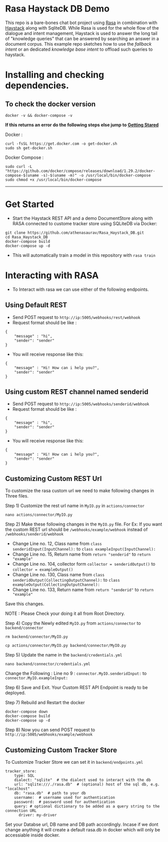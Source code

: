 # Rasa Haystack DB Demo



This repo is a bare-bones chat bot project using [Rasa](https://rasa.com/) in combination with [Haystack](https://github.com/deepset-ai/haystack) along with SqliteDB. 
While Rasa is used for the whole flow of the dialogue and intent management, 
Haystack is used to answer the long tail of "knowledge queries" that can be answered by searching an answer in a document corpus. 
This example repo sketches how to use the _fallback intent_ or an dedicated _knowledge base intent_ to offload such queries to haystack.

#  Installing and checking dependencies. 

## To check the docker version

<code>docker -v && docker-compose -v</code>

**If this returns an error do the following steps else jump to [Getting Stared](https://github.com/athenasaurav/Rasa_Haystack_DB/blob/main/README.md#get-started)**

Docker :

```
curl -fsSL https://get.docker.com -o get-docker.sh
sudo sh get-docker.sh
```
Docker Compose :
```
sudo curl -L "https://github.com/docker/compose/releases/download/1.29.2/docker-compose-$(uname -s)-$(uname -m)" -o /usr/local/bin/docker-compose 
sudo chmod +x /usr/local/bin/docker-compose
```
<hr>

# Get Started

- Start the Haystack REST API and a demo DocumentStore along with RASA connected to custome tracker store using SQLiteDB via Docker:
```
git clone https://github.com/athenasaurav/Rasa_Haystack_DB.git
cd Rasa_Haystack_DB
docker-compose build
docker-compose up -d
``` 
- This will automatically train a model in this repository with `rasa train`  

# Interacting with RASA

- To Interact with rasa we can use either of the following endpoints.

## Using Default REST

- Send POST request to ```http://ip:5005/webhooks/rest/webhook```
- Request format should be like :
```
{
    "message" : "hi",
    "sender": "sender"
}
```
- You will receive response like this:
```
{
    "message" : "Hi! How can i help you?",
    "sender": "sender"
}
```

## Using custom REST channel named senderid

- Send POST request to ```http://ip:5005/webhooks/senderid/webhook```
- Request format should be like :
```
{
    "message" : "hi",
    "sender": "sender"
}
```
- You will receive response like this:
```
{
    "message" : "Hi! How can i help you?",
    "sender": "sender"
}
```
## Customizing Custom REST Url

To customize the rasa custom url we need to make following changes in Three files. 

Step 1) Customize the rest url name in ```MyIO.py``` in ```actions/connector```

```
nano actions/connector/MyIO.py
```

Step 2) Make these following changes in the ```MyIO.py``` file. For Ex: If you want the custom REST url should be ```/webhooks/example/webhook``` instead of ```/webhooks/senderid/webhook```

- Change Line no. 12, Class name from ```class senderidInput(InputChannel):``` to ```class exampleInput(InputChannel):```
- Change Line no. 15, Return name from ```return "senderid"``` to ```return "example"```
- Change Line no. 104, collector form ```collector = senderidOutput()``` to ```collector = exampleOutput()```
- Change Line no. 130, Class name from ```class senderidOutput(CollectingOutputChannel):``` to ```class exampleOutput(CollectingOutputChannel):```
- Change Line no. 133, Return name from ```return "senderid"``` to ```return "example"```

Save this changes. 

NOTE : Please Check your doing it all from Root Directory.

Step 4) Copy the Newly edited ```MyIO.py``` from ```actions/connector``` to ```backend/connector```

```
rm backend/connector/MyIO.py

cp actions/connector/MyIO.py backend/connector/MyIO.py

```
Step 5) Update the name in the ```backend/credentials.yml```
```
nano backend/connector/credentials.yml
```
Change the Following : Line no 9 : ```connector.MyIO.senderidInput:``` to ```connector.MyIO.exampleInput:```

Step 6) Save and Exit. Your Custom REST API Endpoint is ready to be deployed. 

Step 7) Rebuild and Restart the docker

```
docker-compose down
docker-compose build
docker-compose up -d
```
Step 8) Now you can send POST request to ```http://ip:5005/webhooks/example/webhook```

## Customizing Custom Tracker Store

To Customize Tracker Store we can set it in ```backend/endpoints.yml```

```
tracker_store:
    type: SQL
    dialect: "sqlite"  # the dialect used to interact with the db
    url: "sqlite:///./rasa.db"  # (optional) host of the sql db, e.g. "localhost"
    db: "rasa.db"  # path to your db
    username:  # username used for authentication
    password:  # password used for authentication
    query: # optional dictionary to be added as a query string to the connection URL
      driver: my-driver
```

Set your Databse url, DB name and DB path accordingly. Incase if we dont change anything it will create a default rasa.db in docker which will only be accessiable inside docker. 
